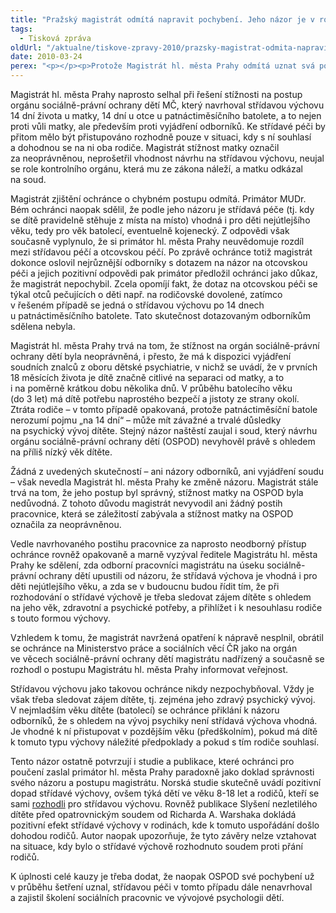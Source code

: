 ```yaml
---
title: "Pražský magistrát odmítá napravit pochybení. Jeho názor je v rozporu s názorem odborníků."
tags:
  - Tisková zpráva
oldUrl: "/aktualne/tiskove-zpravy-2010/prazsky-magistrat-odmita-napravit-pochybeni-jeho-nazor-je-v-rozporu-s-nazorem-odborniku"
date: 2010-03-24
perex: "<p></p><p>Protože Magistrát hl. města Prahy odmítá uznat svá pochybení a přijmout ochráncem navržená opatření k nápravě, volí ochránce zveřejnění informací o jeho jednání a názorech jako formu sankce podle zákona o veřejném ochránci práv. </p>"
---
```


<!-- imported from the old website -->

<p>Magistrát hl. města Prahy naprosto selhal při řešení stížnosti na postup orgánu sociálně-právní ochrany dětí MČ, který navrhoval střídavou výchovu 14 dní života u matky, 14 dní u otce u patnáctiměsíčního batolete, a to nejen proti vůli matky, ale především proti vyjádření odborníků. Ke střídavé péči by přitom mělo být přistupováno rozhodně pouze v situaci, kdy s ní souhlasí a dohodnou se na ni oba rodiče. Magistrát stížnost matky označil za neoprávněnou, neprošetřil vhodnost návrhu na střídavou výchovu, neujal se role kontrolního orgánu, která mu ze zákona náleží, a matku odkázal na soud.</p><p>Magistrát zjištění ochránce o chybném postupu odmítá. Primátor MUDr. Bém ochránci naopak sdělil, že podle jeho názoru je střídavá péče (tj. kdy se dítě pravidelně stěhuje z místa na místo) vhodná i pro děti nejútlejšího věku, tedy pro věk batolecí, eventuelně kojenecký. Z odpovědi však současně vyplynulo, že si primátor hl. města Prahy neuvědomuje rozdíl mezi střídavou péčí a otcovskou péčí. Po zprávě ochránce totiž magistrát dokonce oslovil nejrůznější odborníky s dotazem na názor na otcovskou péči a jejich pozitivní odpovědi pak primátor předložil ochránci jako důkaz, že magistrát nepochybil. Zcela opomíjí fakt, že dotaz na otcovskou péči se týkal otců pečujících o děti např. na rodičovské dovolené, zatímco v řešeném případě se jedná o střídavou výchovu po 14 dnech u patnáctiměsíčního batolete. Tato skutečnost dotazovaným odborníkům sdělena nebyla.</p><p>Magistrát hl. města Prahy trvá na tom, že stížnost na orgán sociálně-právní ochrany dětí byla neoprávněná, i přesto, že má k dispozici vyjádření soudních znalců z oboru dětské psychiatrie, v nichž se uvádí, že v prvních 18 měsících života je dítě značně citlivé na separaci od matky, a to i na poměrně krátkou dobu několika dnů. V průběhu batolecího věku (do 3 let) má dítě potřebu naprostého bezpečí a jistoty ze strany okolí. Ztráta rodiče – v tomto případě opakovaná, protože patnáctiměsíční batole nerozumí pojmu „na 14 dní“ – může mít závažné a trvalé důsledky na psychický vývoj dítěte. Stejný názor naštěstí zaujal i soud, který návrhu orgánu sociálně-právní ochrany dětí (OSPOD) nevyhověl právě s ohledem na příliš nízký věk dítěte. </p><p>Žádná z uvedených skutečností – ani názory odborníků, ani vyjádření soudu – však nevedla Magistrát hl. města Prahy ke změně názoru. Magistrát stále trvá na tom, že jeho postup byl správný, stížnost matky na OSPOD byla nedůvodná. Z tohoto důvodu magistrát nevyvodil ani žádný postih pracovnice, která se záležitostí zabývala a stížnost matky na OSPOD označila za neoprávněnou.</p><p>Vedle navrhovaného postihu pracovnice za naprosto neodborný přístup ochránce rovněž opakovaně a marně vyzýval ředitele Magistrátu hl. města Prahy ke sdělení, zda odborní pracovníci magistrátu na úseku sociálně-právní ochrany dětí upustili od názoru, že střídavá výchova je vhodná i pro děti nejútlejšího věku, a zda se v budoucnu budou řídit tím, že při rozhodování o střídavé výchově je třeba sledovat zájem dítěte s ohledem na jeho věk, zdravotní a psychické potřeby, a přihlížet i k nesouhlasu rodiče s touto formou výchovy.</p><p>Vzhledem k tomu, že magistrát navržená opatření k nápravě nesplnil, obrátil se ochránce na Ministerstvo práce a sociálních věcí ČR jako na orgán ve věcech sociálně-právní ochrany dětí magistrátu nadřízený a současně se rozhodl o postupu Magistrátu hl. města Prahy informovat veřejnost.</p><p>Střídavou výchovu jako takovou ochránce nikdy nezpochybňoval. Vždy je však třeba sledovat zájem dítěte, tj. zejména jeho zdravý psychický vývoj. V nejmladším věku dítěte (batolecí) se ochránce přiklání k názoru odborníků, že s ohledem na vývoj psychiky není střídavá výchova vhodná. Je vhodné k ní přistupovat v pozdějším věku (předškolním), pokud má dítě k tomuto typu výchovy náležité předpoklady a pokud s tím rodiče souhlasí.</p><p>Tento názor ostatně potvrzují i studie a publikace, které ochránci pro poučení zaslal primátor hl. města Prahy paradoxně jako doklad správnosti svého názoru a postupu magistrátu. Norská studie skutečně uvádí pozitivní dopad střídavé výchovy, ovšem týká dětí ve věku 8-18 let a rodičů, kteří se sami <u>rozhodli</u> pro střídavou výchovu. Rovněž publikace Slyšení nezletilého dítěte před opatrovnickým soudem od Richarda A. Warshaka dokládá pozitivní efekt střídavé výchovy v rodinách, kde k tomuto uspořádání došlo dohodou rodičů. Autor naopak upozorňuje, že tyto závěry nelze vztahovat na situace, kdy bylo o střídavé výchově rozhodnuto soudem proti přání rodičů. </p><p>K úplnosti celé kauzy je třeba dodat, že naopak OSPOD své pochybení už v průběhu šetření uznal, střídavou péči v tomto případu dále nenavrhoval a zajistil školení sociálních pracovnic ve vývojové psychologii dětí.</p>
